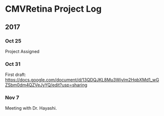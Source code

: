 CMVRetina Project Log
====
2017
-----
### Oct 25
Project Assigned

### Oct 31
First draft: https://docs.google.com/document/d/13QDQJKL8Mu3Wiylm2HqbXMd1_wGZSbm0dm4QZVeJyYQ/edit?usp=sharing

### Nov 7
Meeting with Dr. Hayashi.

